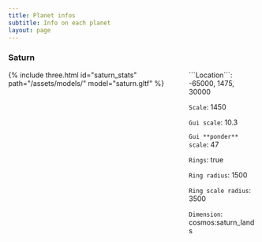 ```yaml
---
title: Planet infos
subtitle: Info on each planet
layout: page
---
```


### Saturn 
<div class="columns" markdown="1">
  <div class="column"> 
    {% include three.html id="saturn_stats" path="/assets/models/" model="saturn.gltf" %}
</div>
<div class="column" markdown="1">
  ```Location```: -65000, 1475, 30000  
    
  ```Scale```: 1450  
    
   ```Gui scale```: 10.3  
    
  ```Gui **ponder** scale```: 47  
    
  ```Rings```: true  
    
  ```Ring radius```: 1500  
    
   ```Ring scale radius```: 3500  
   
   ```Dimension```: cosmos:saturn_lands 
    
</div>

</div>



